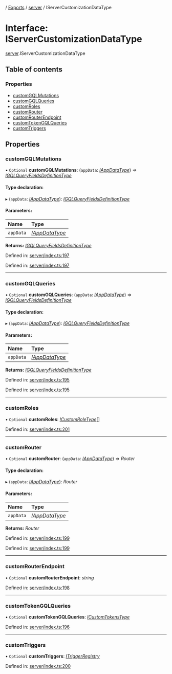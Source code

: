 [](../README.md) / [Exports](../modules.md) / [server](../modules/server.md) / IServerCustomizationDataType

# Interface: IServerCustomizationDataType

[server](../modules/server.md).IServerCustomizationDataType

## Table of contents

### Properties

- [customGQLMutations](server.iservercustomizationdatatype.md#customgqlmutations)
- [customGQLQueries](server.iservercustomizationdatatype.md#customgqlqueries)
- [customRoles](server.iservercustomizationdatatype.md#customroles)
- [customRouter](server.iservercustomizationdatatype.md#customrouter)
- [customRouterEndpoint](server.iservercustomizationdatatype.md#customrouterendpoint)
- [customTokenGQLQueries](server.iservercustomizationdatatype.md#customtokengqlqueries)
- [customTriggers](server.iservercustomizationdatatype.md#customtriggers)

## Properties

### customGQLMutations

• `Optional` **customGQLMutations**: (`appData`: [*IAppDataType*](server.iappdatatype.md)) => [*IGQLQueryFieldsDefinitionType*](gql.igqlqueryfieldsdefinitiontype.md)

#### Type declaration:

▸ (`appData`: [*IAppDataType*](server.iappdatatype.md)): [*IGQLQueryFieldsDefinitionType*](gql.igqlqueryfieldsdefinitiontype.md)

#### Parameters:

Name | Type |
:------ | :------ |
`appData` | [*IAppDataType*](server.iappdatatype.md) |

**Returns:** [*IGQLQueryFieldsDefinitionType*](gql.igqlqueryfieldsdefinitiontype.md)

Defined in: [server/index.ts:197](https://github.com/onzag/itemize/blob/0569bdf2/server/index.ts#L197)

Defined in: [server/index.ts:197](https://github.com/onzag/itemize/blob/0569bdf2/server/index.ts#L197)

___

### customGQLQueries

• `Optional` **customGQLQueries**: (`appData`: [*IAppDataType*](server.iappdatatype.md)) => [*IGQLQueryFieldsDefinitionType*](gql.igqlqueryfieldsdefinitiontype.md)

#### Type declaration:

▸ (`appData`: [*IAppDataType*](server.iappdatatype.md)): [*IGQLQueryFieldsDefinitionType*](gql.igqlqueryfieldsdefinitiontype.md)

#### Parameters:

Name | Type |
:------ | :------ |
`appData` | [*IAppDataType*](server.iappdatatype.md) |

**Returns:** [*IGQLQueryFieldsDefinitionType*](gql.igqlqueryfieldsdefinitiontype.md)

Defined in: [server/index.ts:195](https://github.com/onzag/itemize/blob/0569bdf2/server/index.ts#L195)

Defined in: [server/index.ts:195](https://github.com/onzag/itemize/blob/0569bdf2/server/index.ts#L195)

___

### customRoles

• `Optional` **customRoles**: [*ICustomRoleType*](server_resolvers_roles.icustomroletype.md)[]

Defined in: [server/index.ts:201](https://github.com/onzag/itemize/blob/0569bdf2/server/index.ts#L201)

___

### customRouter

• `Optional` **customRouter**: (`appData`: [*IAppDataType*](server.iappdatatype.md)) => *Router*

#### Type declaration:

▸ (`appData`: [*IAppDataType*](server.iappdatatype.md)): *Router*

#### Parameters:

Name | Type |
:------ | :------ |
`appData` | [*IAppDataType*](server.iappdatatype.md) |

**Returns:** *Router*

Defined in: [server/index.ts:199](https://github.com/onzag/itemize/blob/0569bdf2/server/index.ts#L199)

Defined in: [server/index.ts:199](https://github.com/onzag/itemize/blob/0569bdf2/server/index.ts#L199)

___

### customRouterEndpoint

• `Optional` **customRouterEndpoint**: *string*

Defined in: [server/index.ts:198](https://github.com/onzag/itemize/blob/0569bdf2/server/index.ts#L198)

___

### customTokenGQLQueries

• `Optional` **customTokenGQLQueries**: [*ICustomTokensType*](server_custom_graphql.icustomtokenstype.md)

Defined in: [server/index.ts:196](https://github.com/onzag/itemize/blob/0569bdf2/server/index.ts#L196)

___

### customTriggers

• `Optional` **customTriggers**: [*ITriggerRegistry*](server_resolvers_triggers.itriggerregistry.md)

Defined in: [server/index.ts:200](https://github.com/onzag/itemize/blob/0569bdf2/server/index.ts#L200)
